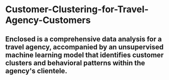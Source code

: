 # Customer-Clustering-for-Travel-Agency-Customers

## Enclosed is a comprehensive data analysis for a travel agency, accompanied by an unsupervised machine learning model that identifies customer clusters and behavioral patterns within the agency's clientele.
